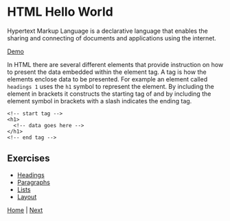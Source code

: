 # HTML Hello World

Hypertext Markup Language is a declarative language that enables the sharing and connecting of documents and applications using the internet.

[Demo](demo)

In HTML there are several different elements that provide instruction on how to
present the data embedded within the element tag. A tag is how the elements enclose data to be presented. For example an element called `headings 1` uses the `h1` symbol to represent the element.  By including the element in brackets it constructs the starting tag of and by including the element symbol in brackets with a slash indicates the ending tag.

```
<!-- start tag -->
<h1>
  <!-- data goes here -->
</h1>
<!-- end tag -->
```

## Exercises

- [Headings](1)
- [Paragraphs](2)
- [Lists](3)
- [Layout](4)

[Home](/) | [Next](/2-first-web-site/)
